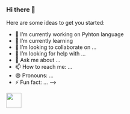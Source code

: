 ### Hi there 👋

Here are some ideas to get you started:

- 🔭 I’m currently working on Pyhton language
- 🌱 I’m currently learning
-  👯 I’m looking to collaborate on ...
- 🤔 I’m looking for help with ...
- 💬 Ask me about ...
- 📫 How to reach me: ...
- 😄 Pronouns: ...
- ⚡ Fun fact: ...
-->
 <img loading="lazy" src="https://cdn.jsdelivr.net/gh/devicons/devicon/icons/python/python-original.svg" width="40" height="40"/>
